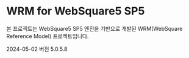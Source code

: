 # WRM for WebSquare5 SP5 

본 프로젝트는 WebSquare5 SP5 엔진을 기반으로 개발된 WRM(WebSquare Reference Model) 프로젝트입니다.

2024-05-02 버전 5.0.5.8 
